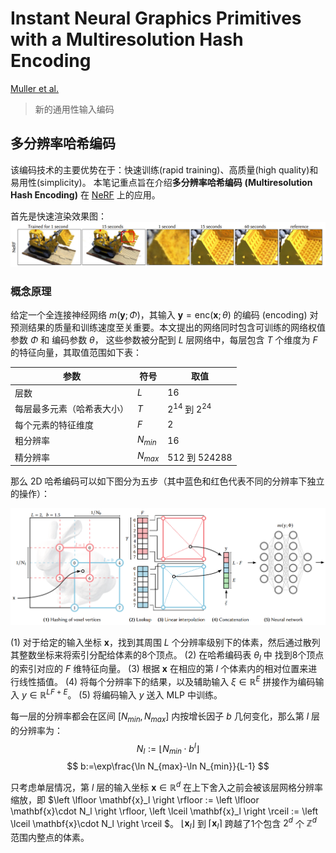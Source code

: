 Instant Neural Graphics Primitives with a Multiresolution Hash Encoding
====
[Muller et al.](https://nvlabs.github.io/instant-ngp/)
> 新的通用性输入编码

## 多分辨率哈希编码
该编码技术的主要优势在于：快速训练(rapid training)、高质量(high quality)和易用性(simplicity)。
本笔记重点旨在介绍**多分辨率哈希编码** **(Multiresolution Hash Encoding)** 在 [NeRF](https://arxiv.org/abs/2003.08934) 上的应用。

首先是快速渲染效果图：
![](/Essay%20Note/images/instantNGP_1.png)

### 概念原理
给定一个全连接神经网络 $m(\mathbf{y};\Phi)$，其输入 $\mathbf{y}=\mathrm{enc}(\mathbf{x};\theta)$ 的编码 (encoding) 对预测结果的质量和训练速度至关重要。本文提出的网络同时包含可训练的网络权值参数 $\Phi$ 和 编码参数 $\theta$， 这些参数被分配到 $L$ 层网络中，每层包含 $T$ 个维度为 $F$ 的特征向量，其取值范围如下表：

| 参数 | 符号 | 取值 |
| ---- | ---- | ----|
| 层数 | $L$ | $16$ |
| 每层最多元素（哈希表大小） | $T$ | $2^{14}$ 到 $2^{24}$ |
| 每个元素的特征维度 | $F$ | $2$ |
| 粗分辨率 | $N_{min}$ | $16$ |
| 精分辨率 | $N_{max}$ | $512$ 到 $524288$ |

那么 2D 哈希编码可以如下图分为五步（其中蓝色和红色代表不同的分辨率下独立的操作）：

![](/Essay%20Note/images/instantNGP_2.png)

(1) 对于给定的输入坐标 $\mathbf{x}$，找到其周围 $L$ 个分辨率级别下的体素，然后通过散列其整数坐标来将索引分配给体素的8个顶点。
(2) 在哈希编码表 $\theta_l$ 中 找到8个顶点的索引对应的 $F$ 维特征向量。
(3) 根据 $\mathbf{x}$ 在相应的第 $l$ 个体素内的相对位置来进行线性插值。
(4) 将每个分辨率下的结果，以及辅助输入 $\xi \in \mathbb{R}^E$ 拼接作为编码输入 $y\in \mathbb{R}^{LF+E}$。 
(5) 将编码输入 $y$ 送入 MLP 中训练。

每一层的分辨率都会在区间 $[N_{min},N_{max}]$ 内按增长因子 $b$ 几何变化，那么第 $l$ 层的分辨率为：
$$
N_l:= \left \lfloor N_{min} \cdot b^l \right \rfloor 
$$
$$
b:=\exp\frac{\ln N_{max}-\ln N_{min}}{L-1}
$$

只考虑单层情况，第 $l$ 层的输入坐标 $\mathbf{x}\in \mathbb{R}^d$ 在上下舍入之前会被该层网格分辨率缩放，即 $\left \lfloor \mathbf{x}_l \right \rfloor := \left \lfloor \mathbf{x}\cdot N_l \right \rfloor, \left \lceil \mathbf{x}_l \right \rceil := \left \lceil  \mathbf{x}\cdot N_l  \right \rceil $。
$\left \lfloor \mathbf{x}_l \right \rfloor$ 到 $\left \lceil \mathbf{x}_l \right \rceil$ 跨越了1个包含 $2^d$ 个 $\mathbb{Z}^d$ 范围内整点的体素。


